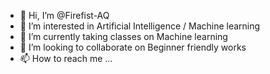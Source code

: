 - 👋 Hi, I’m @Firefist-AQ
- 👀 I’m interested in Artificial Intelligence / Machine learning
- 🌱 I’m currently taking classes on Machine learning
- 💞️ I’m looking to collaborate on Beginner friendly works
- 📫 How to reach me ...

<!---
Firefist-AQ/Firefist-AQ is a ✨ special ✨ repository because its `README.md` (this file) appears on your GitHub profile.
You can click the Preview link to take a look at your changes.
--->
